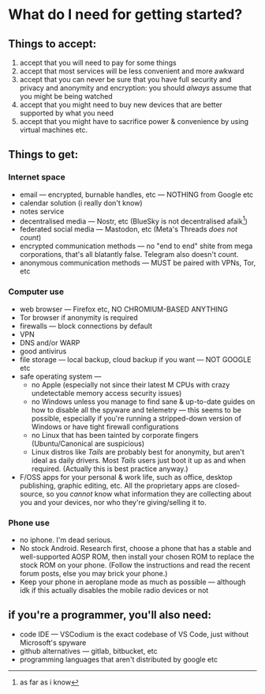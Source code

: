 # What do I need for getting started?

## Things to accept:

1. accept that you will need to pay for some things
2. accept that most services will be less convenient and more awkward
3. accept that you can never be sure that you have full security and privacy and anonymity and encryption: you should _always_ assume that you might be being watched
4. accept that you might need to buy new devices that are better supported by what you need
5. accept that you might have to sacrifice power & convenience by using virtual machines etc.

## Things to get:

### Internet space

* email — encrypted, burnable handles, etc — NOTHING from Google etc
* calendar solution (i really don't know)
* notes service
* decentralised media — Nostr, etc (BlueSky is not decentralised afaik[^1])
* federated social media — Mastodon, etc (Meta's Threads _does not count_)
* encrypted communication methods — no "end to end" shite from mega corporations, that's all blatantly false. Telegram also doesn't count.
* anonymous communication methods — MUST be paired with VPNs, Tor, etc

### Computer use

* web browser — Firefox etc, NO CHROMIUM-BASED ANYTHING
* Tor browser if anonymity is required&#x20;
* firewalls — block connections by default&#x20;
* VPN&#x20;
* DNS and/or WARP&#x20;
* good antivirus&#x20;
* file storage — local backup, cloud backup if you want — NOT GOOGLE etc
* safe operating system —&#x20;
  * no Apple (especially not since their latest M CPUs with crazy undetectable memory access security issues)
  * no Windows unless you manage to find sane & up-to-date guides on how to disable all the spyware and telemetry — this seems to be possible, especially if you're running a stripped-down version of Windows or have tight firewall configurations
  * no Linux that has been tainted by corporate fingers (Ubuntu/Canonical are suspicious)&#x20;
  * Linux distros like _Tails_ are probably best for anonymity, but aren't ideal as daily drivers. Most _Tails_ users just boot it up as and when required. (Actually this is best practice anyway.)&#x20;
* F/OSS apps for your personal & work life, such as office, desktop publishing, graphic editing, etc. All the proprietary apps are closed-source, so you _cannot_ know what information they are collecting about you and your devices, nor who they're giving/selling it to.

### Phone use

* no iphone. I'm dead serious.
* No stock Android. Research first, choose a phone that has a stable and well-supported AOSP ROM, then install your chosen ROM to replace the stock ROM on your phone. (Follow the instructions and read the recent forum posts, else you may brick your phone.)&#x20;
* Keep your phone in aeroplane mode as much as possible — although idk if this actually disables the mobile radio devices or not

## if you're a programmer, you'll also need:

* code IDE — VSCodium is the exact codebase of VS Code, just without Microsoft's spyware
* github alternatives — gitlab, bitbucket, etc
* programming languages that aren't distributed by google etc

[^1]: as far as i know
